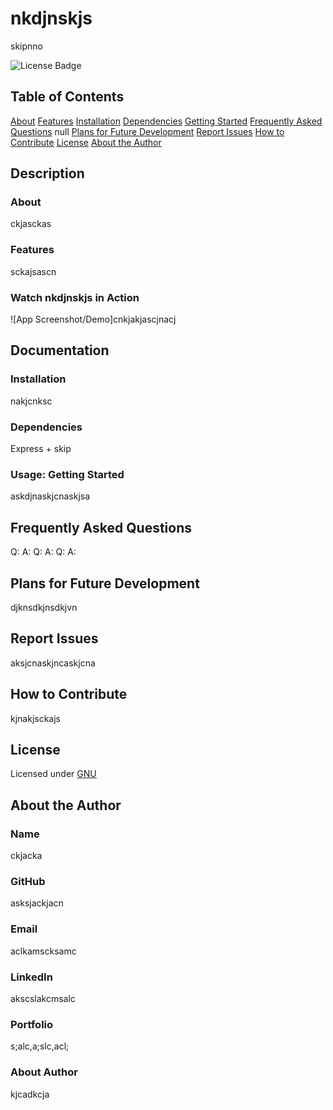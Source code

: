 # nkdjnskjs

skipnno

![License Badge](https://img.shields.io/badge/License-GNU-blue.svg)

## Table of Contents

[About](#about)
[Features](#features)
[Installation](#installation)
[Dependencies](#dependencies)
[Getting Started](#usage-getting-started)
[Frequently Asked Questions](#frequently-asked-questions)
null
[Plans for Future Development](#plans-for-future-development)
[Report Issues](#report-issues)
[How to Contribute](#how-to-contribute)
[License](#license)
[About the Author](#about-the-author)

## Description

### About

ckjasckas

### Features

sckajsascn

### Watch nkdjnskjs in Action

![App Screenshot/Demo]cnkjakjascjnacj

## Documentation

### Installation

nakjcnksc

### Dependencies

Express + skip

### Usage: Getting Started

askdjnaskjcnaskjsa

## Frequently Asked Questions

Q:
A:
Q:
A:
Q:
A:

## Plans for Future Development

djknsdkjnsdkjvn

## Report Issues

aksjcnaskjncaskjcna

## How to Contribute

kjnakjsckajs

## License

Licensed under [GNU](https://choosealicense.com/licenses/GNU)

## About the Author

### Name

ckjacka

### GitHub

asksjackjacn

### Email

aclkamscksamc

### LinkedIn

akscslakcmsalc

### Portfolio

s;alc,a;slc,acl;

### About Author

kjcadkcja
